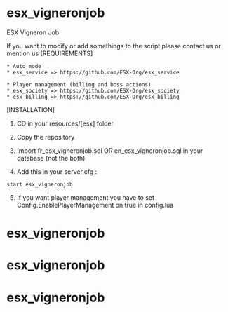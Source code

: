 # esx_vigneronjob
ESX Vigneron Job

If you want to modify or add somethings to the script please contact us or mention us
[REQUIREMENTS]

	* Auto mode
	* esx_service => https://github.com/ESX-Org/esx_service
  
	* Player management (billing and boss actions)
	* esx_society => https://github.com/ESX-Org/esx_society
	* esx_billing => https://github.com/ESX-Org/esx_billing

[INSTALLATION]

1) CD in your resources/[esx] folder
2) Copy the repository
3) Import fr_esx_vigneronjob.sql OR en_esx_vigneronjob.sql in your database (not the both)

4) Add this in your server.cfg :

```
start esx_vigneronjob
```

5) If you want player management you have to set Config.EnablePlayerManagement on true in config.lua
# esx_vigneronjob

# esx_vigneronjob

# esx_vigneronjob
